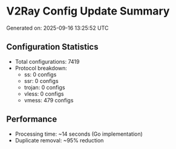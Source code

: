 # V2Ray Config Update Summary
Generated on: 2025-09-16 13:25:52 UTC

## Configuration Statistics
- Total configurations: 7419
- Protocol breakdown:
  - ss: 0 configs
  - ssr: 0 configs
  - trojan: 0 configs
  - vless: 0 configs
  - vmess: 479 configs

## Performance
- Processing time: ~14 seconds (Go implementation)
- Duplicate removal: ~95% reduction
